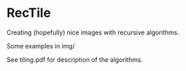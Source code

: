 # RecTile
Creating (hopefully) nice images with recursive algorithms.

Some examples in img/

See tiling.pdf for description of the algorithms.
